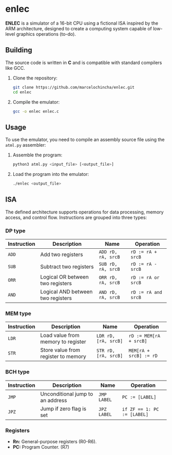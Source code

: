 # enlec
**ENLEC** is a simulator of a 16-bit CPU using a fictional ISA inspired by the ARM architecture, designed to create a computing system capable of low-level graphics operations (to-do).



## Building
The source code is written in **C** and is compatible with standard compilers like GCC.
1. Clone the repository:
   ```bash
   git clone https://github.com/marcelochincha/enlec.git
   cd enlec
   ```

2. Compile the emulator:
   ```bash
   gcc -o enlec enlec.c
   ```

## Usage
To use the emulator, you need to compile an assembly source file using the `atml.py` assembler:

1. Assemble the program:
   ```bash
   python3 atml.py <input_file> [<output_file>]
   ```

2. Load the program into the emulator:
   ```bash
   ./enlec <output_file>
   ```

## ISA
The defined architecture supports operations for data processing, memory access, and control flow. Instructions are grouped into three types:
### DP type

| **Instruction** | **Description**                      | **Name**            | **Operation**                |
|------------------|--------------------------------------|-----------------------|------------------------------|
| `ADD`           | Add two registers                   | `ADD rD, rA, srcB` | `rD := rA + srcB`        |
| `SUB`           | Subtract two registers              | `SUB rD, rA, srcB` | `rD := rA - srcB`        |
| `ORR`           | Logical OR between two registers    | `ORR rD, rA, srcB` | `rD := rA or srcB`       |
| `AND`           | Logical AND between two registers   | `AND rD, rA, srcB` | `rD := rA and srcB`      |

### MEM type
| **Instruction** | **Description**                      | **Name**            | **Operation**                |
|------------------|--------------------------------------|-----------------------|------------------------------|
| `LDR`           | Load value from memory to register  | `LDR rD, [rA, srcB]`       | `rD := MEM[rA + srcB]`            |
| `STR`           | Store value from register to memory | `STR rD, [rA, srcB]`       | `MEM[rA + srcB] := rD`            |

### BCH type
| **Instruction** | **Description**                      | **Name**            | **Operation**                |
|------------------|--------------------------------------|-----------------------|------------------------------|
| `JMP`           | Unconditional jump to an address    | `JMP LABEL`           | `PC := [LABEL]`                 |
| `JPZ`           | Jump if zero flag is set            | `JPZ LABEL`           | `if ZF == 1: PC := [LABEL]`     |

### Registers
- **Rn:** General-purpose registers (R0-R6).
- **PC:** Program Counter. (R7)

